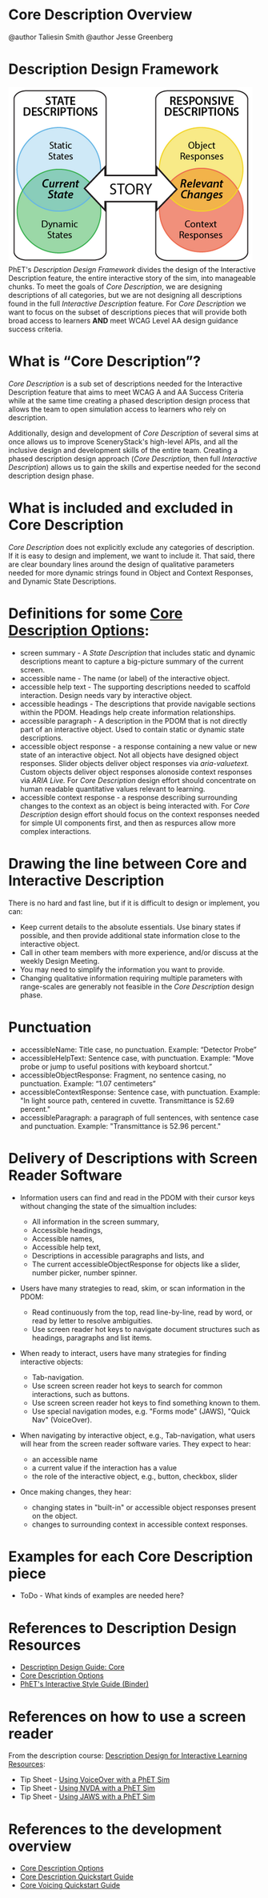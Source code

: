 # Core Description Overview

@author Taliesin Smith
@author Jesse Greenberg

# Description Design Framework
![alt text "PhET's Description Design Framework."](images/descriptionDesignFramework.png "Description Design Framework")
PhET's _Description Design Framework_ divides the design of the Interactive Description feature, the entire interactive story of the sim, into manageable chunks. To meet the goals of _Core Description_, we are designing descriptions of all categories, but we are not designing all descriptions found in the full _Interactive Description_ feature. For _Core Description_ we want to focus on the subset of descriptions pieces that will provide both broad access to learners **AND** meet WCAG Level AA design guidance success criteria.

# What is “Core Description”?
_Core Description_ is a sub set of descriptions needed for the Interactive Description feature that aims to meet WCAG A and AA Success Criteria while at the same time creating a phased description design process that allows the team to open simulation access to learners who rely on description. 

Additionally, design and development of _Core Description_ of several sims at once allows us to improve SceneryStack's high-level APIs, and all the inclusive design and development skills of the entire team. Creating a phased description design approach (_Core Description,_ then full _Interactive Description_) allows us to gain the skills and expertise needed for the second description design phase. 

# What is included and excluded in Core Description
_Core Description_ does not explicitly exclude any categories of description. If it is easy to design and implement, we want to include it. That said, there are clear boundary lines around the design of qualitative parameters needed for more dynamic strings found in Object and Context Responses, and Dynamic State Descriptions.

# Definitions for some [Core Description Options](https://github.com/phetsims/phet-info/blob/main/doc/core-description-options.md): 
  - screen summary - A _State Description_ that includes static and dynamic descriptions meant to capture a big-picture summary of the current screen. 
  - accessible name - The name (or label) of the interactive object.
  - accessible help text - The supporting descriptions needed to scaffold interaction. Design needs vary by interactive object.
  - accessible headings - The descriptions that provide navigable sections within the PDOM. Headings help create information relationships. 
  - accessible paragraph - A description in the PDOM that is not directly part of an interactive object. Used to contain static or dynamic state descriptions. 
  - accessible object response - a response containing a new value or new state of an interactive object. Not all objects have designed object responses. Slider objects deliver object responses via _aria-valuetext._ Custom objects deliver object responses alonoside context responses via _ARIA Live._ For _Core Description_ design effort should concentrate on human readable quantitative values relevant to learning. 
  - accessible context response - a response describing surrounding changes to the context as an object is being interacted with. For _Core Description_ design effort should focus on the context responses needed for simple UI components first, and then as respurces allow more complex interactions.

# Drawing the line between Core and Interactive Description
There is no hard and fast line, but if it is difficult to design or implement, you can:
- Keep current details to the absolute essentials. Use binary states if possible, and then provide additional state information close to the interactive object.
- Call in other team members with more experience, and/or discuss at the weekly Design Meeting.
- You may need to simplify the information you want to provide.
- Changing qualitative information requiring multiple parameters with range-scales are generably not feasible in the _Core Description_ design phase. 

# Punctuation
- accessibleName: Title case, no punctuation. Example: “Detector Probe”
- accessibleHelpText: Sentence case, with punctuation. Example: “Move probe or jump to useful positions with keyboard shortcut.”
- accessibleObjectResponse: Fragment, no sentence casing, no punctuation. Example: “1.07 centimeters”
- accessibleContextResponse: Sentence case, with punctuation. Example: "In light source path, centered in cuvette. Transmittance is 52.69 percent."
- accessibleParagraph: a paragraph of full sentences, with sentence case and punctuation. Example: "Transmittance is 52.96 percent."

# Delivery of Descriptions with Screen Reader Software 
- Information users can find and read in the PDOM with their cursor keys without changing the state of the simualtion includes:
    - All information in the screen summary, 
    - Accessible headings, 
    - Accessible names, 
    - Accessible help text, 
    - Descriptions in accessible paragraphs and lists, and
    - The current accessibleObjectResponse for objects like a slider, number picker, number spinner.
  
- Users have many strategies to read, skim, or scan information in the PDOM:
    -  Read continuously from the top, read line-by-line, read by word, or read by letter to resolve ambiguities.
    -  Use screen reader hot keys to navigate document structures such as headings, paragraphs and list items.
 
- When ready to interact, users have many strategies for finding interactive objects:
    - Tab-navigation.
    - Use screen screen reader hot keys to search for common interactions, such as buttons.
    - Use screen screen reader hot keys to find something known to them.
    - Use special navigation modes, e.g. "Forms mode" (JAWS), "Quick Nav" (VoiceOver).
       
- When navigating by interactive object, e.g., Tab-navigation, what users will hear from the screen reader software varies. They expect to hear:
    - an accessible name
    - a current value if the interaction has a value 
    - the role of the interactive object, e.g., button, checkbox, slider
 
- Once making changes, they hear:
   - changing states in "built-in" or accessible object responses  present on the object.
   - changes to surrounding context in accessible context responses.  

# Examples for each Core Description piece
- ToDo - What kinds of examples are needed here?

# References to Description Design Resources
- [Descriptipn Design Guide: Core](https://docs.google.com/document/d/1kCivjmuXiMzrFkYUigZFgDkssoEWGW_-OaXDk9myV00/edit?tab=t.0#heading=h.rj5etgrq1nf7)
- [Core Description Options](https://github.com/phetsims/phet-info/blob/main/doc/core-description-options.md)
- [PhET's Interactive Style Guide (Binder)](https://phetsims.github.io/binder/)

# References on how to use a screen reader
From the description course: [Description Design for Interactive Learning Resources](https://www.coursera.org/learn/description-design-for-interactive-learning-resources):
- Tip Sheet - [Using VoiceOver with a PhET Sim](https://docs.google.com/document/d/1qz0Dm2lA67tRhgw1GaHVeOSnldBoMj7AT5UE_UaXz1U/edit?tab=t.0#heading=h.rj5etgrq1nf7)
- Tip Sheet - [Using NVDA with a PhET Sim](https://docs.google.com/document/d/1pgfyEER7ZlpJlXSwvSCbNBuoCa5oOexc7QvTuFZu-Mo/edit?tab=t.0#heading=h.rj5etgrq1nf7)
- Tip Sheet - [Using JAWS with a PhET Sim](https://docs.google.com/document/d/1aggemqGsb2CdR7PxgLG50kOg4ZwBPM2M3eI3okyZHJ8/edit?tab=t.0#heading=h.rj5etgrq1nf7)

# References to the development overview
- [Core Description Options](https://github.com/phetsims/phet-info/blob/main/doc/core-description-options.md)
- [Core Description Quickstart Guide](https://github.com/phetsims/phet-info/blob/main/doc/core-description-quickstart-guide.md)
- [Core Voicing Quickstart Guide](https://github.com/phetsims/phet-info/blob/main/doc/core-voicing-quickstart-guide.md)
